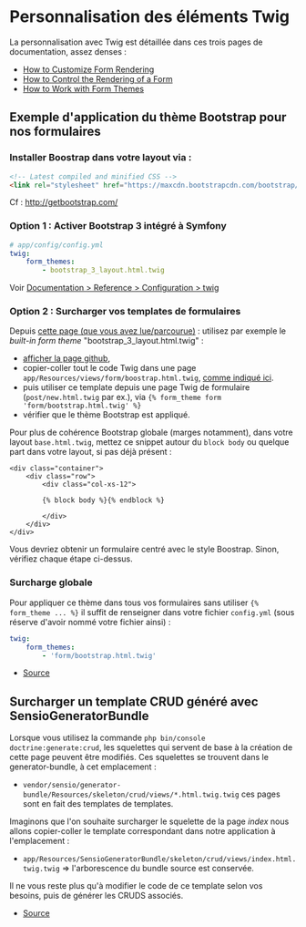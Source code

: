 # Personnalisation des éléments Twig

La personnalisation avec Twig est détaillée dans ces trois pages de documentation, assez denses :

- [How to Customize Form Rendering](https://symfony.com/doc/current/form/form_customization.html)
- [How to Control the Rendering of a Form](https://symfony.com/doc/current/form/rendering.html)
- [How to Work with Form Themes](https://symfony.com/doc/current/form/form_themes.html)

## Exemple d'application du thème Bootstrap pour nos formulaires

### Installer Boostrap dans votre layout via :

```html
<!-- Latest compiled and minified CSS -->
<link rel="stylesheet" href="https://maxcdn.bootstrapcdn.com/bootstrap/3.3.7/css/bootstrap.min.css" integrity="sha384-BVYiiSIFeK1dGmJRAkycuHAHRg32OmUcww7on3RYdg4Va+PmSTsz/K68vbdEjh4u" crossorigin="anonymous">
```

Cf : http://getbootstrap.com/

### Option 1 : Activer Bootstrap 3 intégré à Symfony

```yml
# app/config/config.yml
twig:
    form_themes:
        - bootstrap_3_layout.html.twig
```

Voir [Documentation > Reference > Configuration > twig](http://symfony.com/doc/current/reference/configuration/twig.html)

### Option 2 : Surcharger vos templates de formulaires

Depuis [cette page (que vous avez lue/parcourue)](https://symfony.com/doc/current/form/form_customization.html#what-are-form-themes) : utilisez par exemple le *built-in form theme* "bootstrap_3_layout.html.twig" :
- [afficher la page github](https://github.com/symfony/symfony/blob/master/src/Symfony/Bridge/Twig/Resources/views/Form/bootstrap_3_layout.html.twig),
- copier-coller tout le code Twig dans une page `app/Resources/views/form/boostrap.html.twig`, [comme indiqué ici](https://symfony.com/doc/current/form/form_customization.html#method-2-inside-a-separate-template).
- puis utiliser ce template depuis une page Twig de formulaire (`post/new.html.twig` par ex.), via `{% form_theme form 'form/bootstrap.html.twig' %}`
- vérifier que le thème Bootstrap est appliqué.

Pour plus de cohérence Bootstrap globale (marges notamment), dans votre layout `base.html.twig`, mettez ce snippet autour du `block body` ou quelque part dans votre layout, si pas déjà présent :

```twig
<div class="container">
    <div class="row">
        <div class="col-xs-12">

        {% block body %}{% endblock %}

        </div>
    </div>
</div>
```

Vous devriez obtenir un formulaire centré avec le style Boostrap. Sinon, vérifiez chaque étape ci-dessus.

### Surcharge globale

Pour appliquer ce thème dans tous vos formulaires sans utiliser `{% form_theme ... %}` il suffit de renseigner dans votre fichier `config.yml` (sous réserve d'avoir nommé votre fichier ainsi) :

```yml
twig:
    form_themes:
        - 'form/bootstrap.html.twig'
```

- [Source](https://symfony.com/doc/current/form/form_customization.html#making-application-wide-customizations!)

## Surcharger un template CRUD généré avec SensioGeneratorBundle

Lorsque vous utilisez la commande `php bin/console doctrine:generate:crud`, les squelettes qui servent de base à la création de cette page peuvent être modifiés. Ces squelettes se trouvent dans le generator-bundle, à cet emplacement :

- `vendor/sensio/generator-bundle/Resources/skeleton/crud/views/*.html.twig.twig` ces pages sont en fait des templates de templates.

Imaginons que l'on souhaite surcharger le squelette de la page _index_ nous allons copier-coller le template correspondant dans notre application à l'emplacement :

- `app/Resources/SensioGeneratorBundle/skeleton/crud/views/index.html.twig.twig`
=> l'arborescence du bundle source est conservée.

Il ne vous reste plus qu'à modifier le code de ce template selon vos besoins, puis de générer les CRUDS associés.

- [Source](http://symfony.com/doc/current/bundles/SensioGeneratorBundle/index.html#overriding-skeleton-templates)